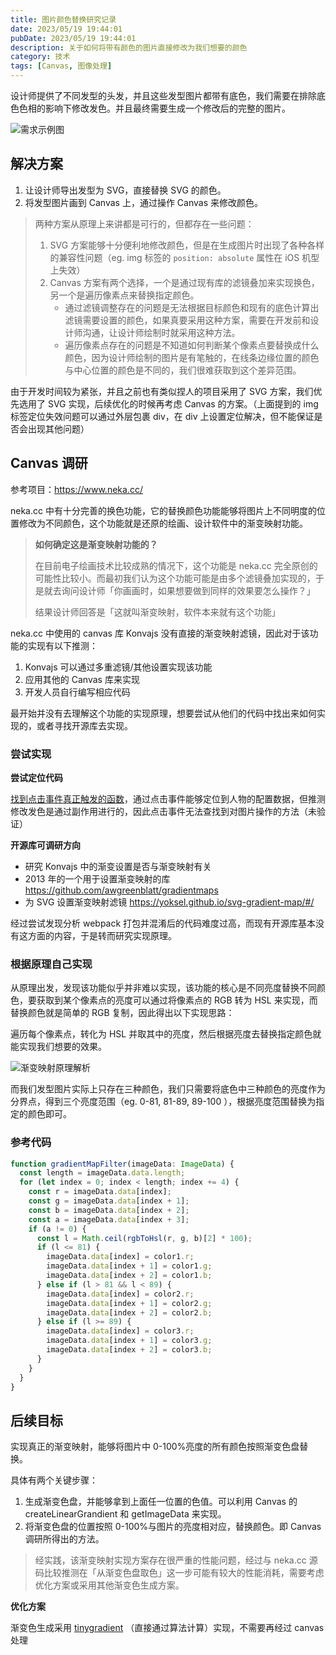 ```yaml
---
title: 图片颜色替换研究记录
date: 2023/05/19 19:44:01
pubDate: 2023/05/19 19:44:01
description: 关于如何将带有颜色的图片直接修改为我们想要的颜色
category: 技术
tags: [Canvas, 图像处理]
---
```


设计师提供了不同发型的头发，并且这些发型图片都带有底色，我们需要在排除底色色相的影响下修改发色。并且最终需要生成一个修改后的完整的图片。

![需求示例图](https://cdn.jsdelivr.net/gh/qiyuor2/blog-image/img/2023061902.png)

## 解决方案

1. 让设计师导出发型为 SVG，直接替换 SVG 的颜色。
2. 将发型图片画到 Canvas 上，通过操作 Canvas 来修改颜色。

> 两种方案从原理上来讲都是可行的，但都存在一些问题：
>
> 1. SVG 方案能够十分便利地修改颜色，但是在生成图片时出现了各种各样的兼容性问题（eg. img 标签的 `position: absolute` 属性在 iOS 机型上失效）
> 2. Canvas 方案有两个选择，一个是通过现有库的滤镜叠加来实现换色，另一个是遍历像素点来替换指定颜色。
>    - 通过滤镜调整存在的问题是无法根据目标颜色和现有的底色计算出滤镜需要设置的颜色，如果真要采用这种方案，需要在开发前和设计师沟通，让设计师绘制时就采用这种方法。
>    - 遍历像素点存在的问题是不知道如何判断某个像素点要替换成什么颜色，因为设计师绘制的图片是有笔触的，在线条边缘位置的颜色与中心位置的颜色是不同的，我们很难获取到这个差异范围。

由于开发时间较为紧张，并且之前也有类似捏人的项目采用了 SVG 方案，我们优先选用了 SVG 实现，后续优化的时候再考虑 Canvas 的方案。（上面提到的 img 标签定位失效问题可以通过外层包裹 div，在 div 上设置定位解决，但不能保证是否会出现其他问题）

## Canvas 调研

参考项目：https://www.neka.cc/

neka.cc 中有十分完善的换色功能，它的替换颜色功能能够将图片上不同明度的位置修改为不同颜色，这个功能就是还原的绘画、设计软件中的渐变映射功能。

> **如何确定这是渐变映射功能的？**
>
> 在目前电子绘画技术比较成熟的情况下，这个功能是 neka.cc 完全原创的可能性比较小。而最初我们认为这个功能可能是由多个滤镜叠加实现的，于是就去询问设计师「你画画时，如果想要做到同样的效果要怎么操作？」
>
> 结果设计师回答是「这就叫渐变映射，软件本来就有这个功能」

neka.cc 中使用的 canvas 库 Konvajs 没有直接的渐变映射滤镜，因此对于该功能的实现有以下推测：

1. Konvajs 可以通过多重滤镜/其他设置实现该功能
2. 应用其他的 Canvas 库来实现
3. 开发人员自行编写相应代码

最开始并没有去理解这个功能的实现原理，想要尝试从他们的代码中找出来如何实现的，或者寻找开源库去实现。

### 尝试实现

**尝试定位代码**

[找到点击事件真正触发的函数](https://xiaogenban1993.github.io/20.11/web_%E6%89%BE%E5%88%B0%E7%82%B9%E5%87%BB%E4%BA%8B%E4%BB%B6%E7%9C%9F%E6%AD%A3%E8%A7%A6%E5%8F%91%E7%9A%84%E5%87%BD%E6%95%B0.html)，通过点击事件能够定位到人物的配置数据，但推测修改发色是通过副作用进行的，因此点击事件无法查找到对图片操作的方法（未验证）

**开源库可调研方向**

- 研究 Konvajs 中的渐变设置是否与渐变映射有关
- 2013 年的一个用于设置渐变映射的库 https://github.com/awgreenblatt/gradientmaps
- 为 SVG 设置渐变映射滤镜 https://yoksel.github.io/svg-gradient-map/#/

经过尝试发现分析 webpack 打包并混淆后的代码难度过高，而现有开源库基本没有这方面的内容，于是转而研究实现原理。

### 根据原理自己实现

从原理出发，发现该功能似乎并非难以实现，该功能的核心是不同亮度替换不同颜色，要获取到某个像素点的亮度可以通过将像素点的 RGB 转为 HSL 来实现，而替换颜色就是简单的 RGB 复制，因此得出以下实现思路：

遍历每个像素点，转化为 HSL 并取其中的亮度，然后根据亮度去替换指定颜色就能实现我们想要的效果。

![渐变映射原理解析](https://cdn.jsdelivr.net/gh/qiyuor2/blog-image/img/2023061901.png)

而我们发型图片实际上只存在三种颜色，我们只需要将底色中三种颜色的亮度作为分界点，得到三个亮度范围（eg. 0-81, 81-89, 89-100 ），根据亮度范围替换为指定的颜色即可。

### 参考代码

```jsx
function gradientMapFilter(imageData: ImageData) {
  const length = imageData.data.length;
  for (let index = 0; index < length; index += 4) {
    const r = imageData.data[index];
    const g = imageData.data[index + 1];
    const b = imageData.data[index + 2];
    const a = imageData.data[index + 3];
    if (a != 0) {
      const l = Math.ceil(rgbToHsl(r, g, b)[2] * 100);
      if (l <= 81) {
        imageData.data[index] = color1.r;
        imageData.data[index + 1] = color1.g;
        imageData.data[index + 2] = color1.b;
      } else if (l > 81 && l < 89) {
        imageData.data[index] = color2.r;
        imageData.data[index + 1] = color2.g;
        imageData.data[index + 2] = color2.b;
      } else if (l >= 89) {
        imageData.data[index] = color3.r;
        imageData.data[index + 1] = color3.g;
        imageData.data[index + 2] = color3.b;
      }
    }
  }
}
```

## 后续目标

实现真正的渐变映射，能够将图片中 0-100%亮度的所有颜色按照渐变色盘替换。

具体有两个关键步骤：

1. 生成渐变色盘，并能够拿到上面任一位置的色值。可以利用 Canvas 的 createLinearGrandient 和 getImageData 来实现。
2. 将渐变色盘的位置按照 0-100%与图片的亮度相对应，替换颜色。即 Canvas 调研所得出的方法。

> 经实践，该渐变映射实现方案存在很严重的性能问题，经过与 neka.cc 源码比较推测在「从渐变色盘取色」这一步可能有较大的性能消耗，需要考虑优化方案或采用其他渐变色生成方案。

**优化方案**

渐变色生成采用 [tinygradient](https://www.npmjs.com/package/tinygradient) （直接通过算法计算）实现，不需要再经过 canvas 处理
